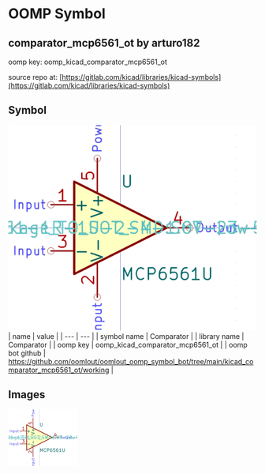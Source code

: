 # OOMP Symbol  
## comparator_mcp6561_ot  by arturo182  
  
oomp key: oomp_kicad_comparator_mcp6561_ot  
  
source repo at: [https://gitlab.com/kicad/libraries/kicad-symbols](https://gitlab.com/kicad/libraries/kicad-symbols)  
## Symbol  
  
[![working.png](working_600.png)](working.png)  
| name | value | 
| --- | --- | 
| symbol name | Comparator | 
| library name | Comparator | 
| oomp key | oomp_kicad_comparator_mcp6561_ot | 
| oomp bot github | https://github.com/oomlout/oomlout_oomp_symbol_bot/tree/main/kicad_comparator_mcp6561_ot/working | 
## Images  
  
[![working.png](working_140.png)](working.png)  
